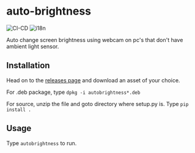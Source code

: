 # auto-brightness
![CI-CD](https://github.com/M-y/auto-brightness/workflows/CI-CD/badge.svg) ![i18n](https://github.com/M-y/auto-brightness/workflows/i18n/badge.svg)

Auto change screen brightness using webcam on pc's that don't have ambient light sensor.

## Installation

Head on to the [releases page](https://github.com/M-y/auto-brightness/releases) and download an asset of your choice.

For .deb package, type `dpkg -i autobrightness*.deb`

For source, unzip the file and goto directory where setup.py is. Type `pip install .`

## Usage
 
 Type `autobrightness` to run.
